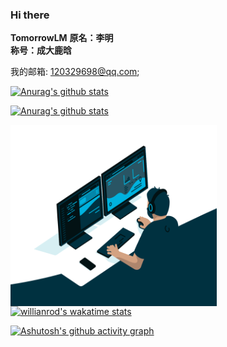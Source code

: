 ### Hi there 

**TomorrowLM**
**原名：李明 <br/>
称号：成大鹿晗<br/>**

 我的邮箱: [120329698@qq.com](mailto:120329698@qq.com);

[![Anurag's github stats](https://github-readme-stats.vercel.app/api?username=TomorrowLM&show_icons=true&theme=radical)](https://github.com/anuraghazra/github-readme-stats)

[![Anurag's github stats](https://github-readme-stats.vercel.app/api/top-langs/?username=TomorrowLM&layout=compact&hide=html&theme=dark)](https://github.com/anuraghazra/github-readme-stats) 

<img align="left" alt="GIF" src="https://github.com/likaia/likaia/blob/main/code.gif" width="330" height="290" />

[![willianrod's wakatime stats](https://github-readme-stats.vercel.app/api/wakatime?username=TomorrowLM)](https://github.com/anuraghazra/github-readme-stats)

[![Ashutosh's github activity graph](https://activity-graph.herokuapp.com/graph?username=TomorrowLM&theme=dracula)](https://github.com/ashutosh00710/github-readme-activity-graph)

